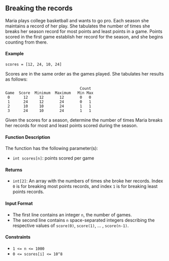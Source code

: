 ## Breaking the records

Maria plays college basketball and wants to go pro. Each season she maintains a record of her play. She tabulates the number of times she breaks her season record for most points and least points in a game. Points scored in the first game establish her record for the season, and she begins counting from there.

#### Example

`scores = [12, 24, 10, 24]`

Scores are in the same order as the games played. She tabulates her results as follows:

                                     Count
    Game  Score  Minimum  Maximum   Min Max
     0      12     12       12       0   0
     1      24     12       24       0   1
     2      10     10       24       1   1
     3      24     10       24       1   1

Given the scores for a season, determine the number of times Maria breaks her records for most and least points scored during the season.

#### Function Description

The function has the following parameter(s):

- `int scores[n]`: points scored per game

#### Returns

- `int[2]`: An array with the numbers of times she broke her records. Index `0` is for breaking most points records, and index `1` is for breaking least points records.

#### Input Format

- The first line contains an integer `n`, the number of games.
- The second line contains `n` space-separated integers describing the respective values of `score(0)`, `score(1)`, ... , `score(n-1)`.

#### Constraints

- `1 <= n <= 1000`
- `0 <= scores[i] <= 10^8`
